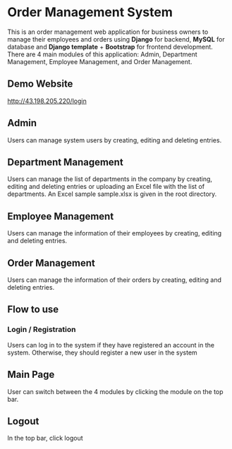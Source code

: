 
# Order Management System
This is an order management web application for business owners to manage their employees and orders using **Django** for backend, **MySQL** for database and **Django template** + **Bootstrap** for frontend development. <br/>
There are 4 main modules of this application: Admin, Department Management, Employee Management, and Order Management. 
## Demo Website
http://43.198.205.220/login
## Admin
Users can manage system users by creating, editing and deleting entries.

## Department Management
Users can manage the list of departments in the company by creating, editing and deleting entries or uploading an Excel file with the list of departments. An Excel sample sample.xlsx is given in the root directory.

## Employee Management
Users can manage the information of their employees by creating, editing and deleting entries.

## Order Management
Users can manage the information of their orders by creating, editing and deleting entries.

## Flow to use

### Login / Registration
Users can log in to the system if they have registered an account in the system. Otherwise, they should register a new user in the system

## Main Page
User can switch between the 4 modules by clicking the module on the top bar. 


## Logout
In the top bar, click logout 



